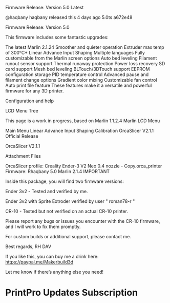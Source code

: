 Firmware Release: Version 5.0 Latest
 
@haqbany haqbany released this 4 days ago
  5.0ts
  a672e48 

Firmware Release: Version 5.0

This firmware includes some fantastic upgrades:

The latest Marlin 2.1.24
Smoother and quieter operation
Extruder max temp of 300°C+
Linear Advance
Input Shaping
Multiple languages
Fully customizable from the Marlin screen options
Auto bed leveling
Filament runout sensor support
Thermal runaway protection
Power loss recovery
SD card support
Mesh bed leveling
BLTouch/3DTouch support
EEPROM configuration storage
PID temperature control
Advanced pause and filament change options
Gradient color mixing
Customizable fan control
Auto print file feature
These features make it a versatile and powerful firmware for any 3D printer.

Configuration and help

LCD Menu Tree

This page is a work in progress, based on Marlin 1.1.2.4
Marlin LCD Menu

Main Menu
Linear Advance
Input Shaping Calibration
OrcaSlicer V2.1.1 Official Release

OrcaSlicer V2.1.1

Attachment Files

OrcaSlicer profile: Creality Ender-3 V2 Neo 0.4 nozzle - Copy.orca_printer
Firmware: Rhaqbany 5.0 Marlin 2.1.4
IMPORTANT

Inside this package, you will find two firmware versions:

Ender 3v2 - Tested and verified by me.

Ender 3v2 with Sprite Extroder verified by user " roman78-r "

CR-10 - Tested but not verified on an actual CR-10 printer.

Please report any bugs or issues you encounter with the CR-10 firmware, and I will work to fix them promptly.

For custom builds or additional support, please contact me.

Best regards,
RH DAV

If you like this, you can buy me a drink here: https://paypal.me/Makerbuild3d

Let me know if there’s anything else you need!




<!DOCTYPE html>
<html lang="en">
<head>
    <meta charset="UTF-8">
    <meta name="viewport" content="width=device-width, initial-scale=1.0">
    <title>PrintPro Updates Subscription</title>
</head>
<body>
    <h1>PrintPro Updates Subscription</h1>
    <div id="paypal-button-container-P-11M99637G3463803FM2C4HDQ"></div>
    <script src="https://www.paypal.com/sdk/js?client-id=AdzmlXIhwOJ8bCuW7yn3nmNhh0FN9Y_RsZhW6FnPxqdBainf2hIjz36xGG9ABT4N6V1iQEdKeoxXYcqu&vault=true&intent=subscription" data-sdk-integration-source="button-factory"></script>
    <script>
      paypal.Buttons({
          style: {
              shape: 'rect',
              color: 'gold',
              layout: 'vertical',
              label: 'subscribe'
          },
          createSubscription: function(data, actions) {
            return actions.subscription.create({
              /* Creates the subscription */
              plan_id: 'P-11M99637G3463803FM2C4HDQ'
            });
          },
          onApprove: function(data, actions) {
            alert(data.subscriptionID); // Optional success message for the subscriber
          }
      }).render('#paypal-button-container-P-11M99637G3463803FM2C4HDQ'); // Renders the PayPal button
    </script>
</body>
</html>
